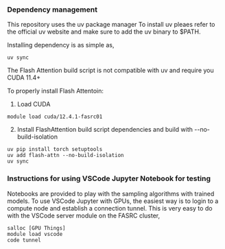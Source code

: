 ### Dependency management
This repository uses the uv package manager
To install uv pleaes refer to the official uv website and make sure to add the uv binary to $PATH.

Installing dependency is as simple as,
```
uv sync
```

The Flash Attention build script is not compatible with uv and require you CUDA 11.4+

To properly install Flash Attentoin:

1. Load CUDA 
```
module load cuda/12.4.1-fasrc01
```

2. Install FlashAttention build script dependencies and build with --no-build-isolation
```
uv pip install torch setuptools
uv add flash-attn --no-build-isolation
uv sync
```


### Instructions for using VSCode Jupyter Notebook for testing
Notebooks are provided to play with the sampling algorithms with trained models.
To use VSCode Jupyter with GPUs, the easiest way is to login to a compute node and establish a connection tunnel.
This is very easy to do with the VSCode server module on the FASRC cluster,

```
salloc [GPU Things]
module load vscode
code tunnel
```
